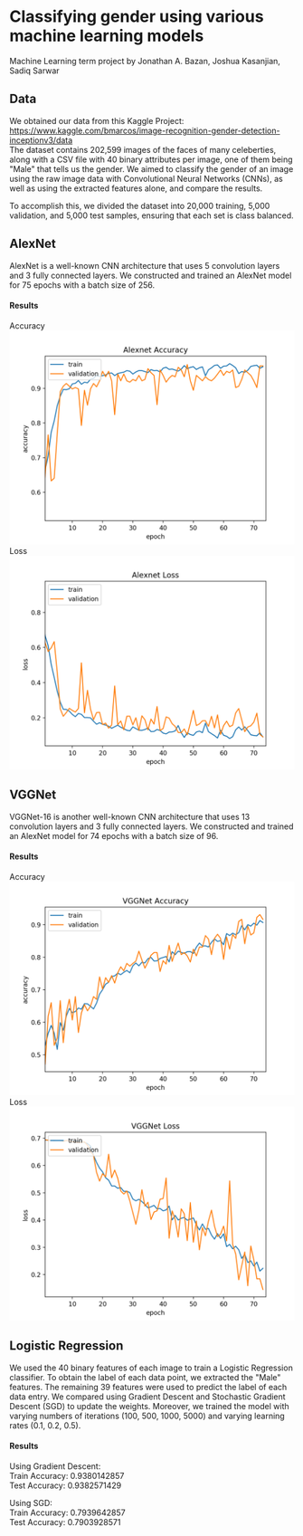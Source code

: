 # Classifying gender using various machine learning models
Machine Learning term project by Jonathan A. Bazan, Joshua Kasanjian, Sadiq Sarwar

## Data
We obtained our data from this Kaggle Project:   
https://www.kaggle.com/bmarcos/image-recognition-gender-detection-inceptionv3/data   
The dataset contains 202,599 images of the faces of many celeberties, along with a CSV file with 40 binary
attributes per image, one of them being "Male" that tells us the gender. We aimed to classify the gender of an image using
the raw image data with Convolutional Neural Networks (CNNs), as well as using the extracted features alone, and compare the results.  
   
To accomplish this, we divided the dataset into 20,000 training, 5,000 validation, and 5,000 test samples, ensuring that 
each set is class balanced.

## AlexNet
AlexNet is a well-known CNN architecture that uses 5 convolution layers and 3 fully connected layers. We constructed and trained
an AlexNet model for 75 epochs with a batch size of 256.
#### Results
Accuracy
![](graphs/alexnet-a.png)
Loss
![](graphs/alexnet-l.png)



## VGGNet
VGGNet-16 is another well-known CNN architecture that uses 13 convolution layers and 3 fully connected layers. We constructed and trained
an AlexNet model for 74 epochs with a batch size of 96.
#### Results
Accuracy
![](graphs/vgg-a.png)
Loss
![](graphs/vgg-l.png)

## Logistic Regression
We used the 40 binary features of each image to train a Logistic Regression classifier. To obtain the 
label of each data point, we extracted the "Male" features. The remaining 39 features were used to 
predict the label of each data entry. We compared using Gradient Descent and Stochastic Gradient Descent (SGD) 
to update the weights. Moreover, we trained the model with varying numbers of iterations (100, 500, 1000, 5000) 
and varying learning rates (0.1, 0.2, 0.5).   
   
#### Results
Using Gradient Descent:   
Train Accuracy: 0.9380142857   
Test Accuracy: 0.9382571429    
    
Using SGD:  
Train Accuracy: 0.7939642857    
Test Accuracy: 0.7903928571   
